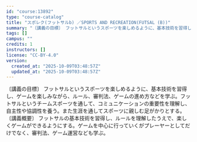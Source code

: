 ```yaml
---
id: "course:13892"
type: "course-catalog"
title: "スポレク(フットサルb) ／SPORTS AND RECREATION(FUTSAL (B))"
summary: "〔講義の目標〕 フットサルというスポーツを楽しめるように、基本技術を習得し、ゲームを楽しみながら、ルール、審判法、ゲームの進め方などを学ぶ。フットサルというチームスポーツを通して、コミュニケーションの重要性を理解し、自主性や協調性を養う。ま…"
tags: []
campus: ""
credits: 1
instructors: []
license: "CC-BY-4.0"
version:
  created_at: "2025-10-09T03:48:57Z"
  updated_at: "2025-10-09T03:48:57Z"
---
```

〔講義の目標〕 フットサルというスポーツを楽しめるように、基本技術を習得し、ゲームを楽しみながら、ルール、審判法、ゲームの進め方などを学ぶ。フットサルというチームスポーツを通して、コミュニケーションの重要性を理解し、自主性や協調性を養う。また生涯を通してスポーツに親しむ足がかりとする。 〔講義概要〕 フットサルの基本技術を習得し、ルールを理解したうえで、楽しくゲームができるようにする。ゲームを中心に行っていくがプレーヤーとしてだけでなく、審判法、ゲーム運営なども学ぶ。
